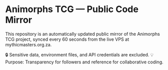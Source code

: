 # Animorphs TCG — Public Code Mirror

This repository is an automatically updated public mirror of the Animorphs TCG
project, synced every 60 seconds from the live VPS at mythicmasters.org.za.

🔒 Sensitive data, environment files, and API credentials are excluded.
💡 Purpose: Transparency for followers and reference for collaborative coding.
